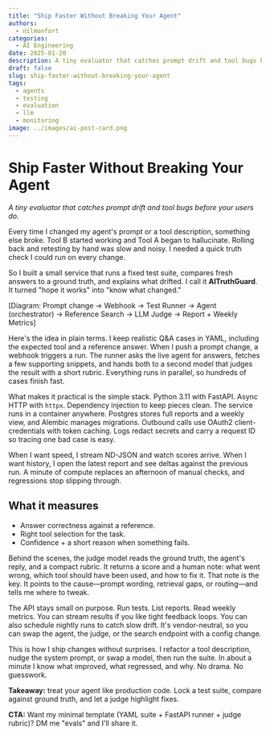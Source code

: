 ```yaml
---
title: "Ship Faster Without Breaking Your Agent"
authors:
  - nilmonfort
categories:
  - AI Engineering
date: 2025-01-20
description: A tiny evaluator that catches prompt drift and tool bugs before your users do.
draft: false
slug: ship-faster-without-breaking-your-agent
tags:
  - agents
  - testing
  - evaluation
  - llm
  - monitoring
image: ../images/ai-post-card.png
---
```


# Ship Faster Without Breaking Your Agent

*A tiny evaluator that catches prompt drift and tool bugs before your users do.*

Every time I changed my agent's prompt or a tool description, something else broke. Tool B started working and Tool A began to hallucinate. Rolling back and retesting by hand was slow and noisy. I needed a quick truth check I could run on every change.

<!-- more -->

So I built a small service that runs a fixed test suite, compares fresh answers to a ground truth, and explains what drifted. I call it **AITruthGuard**. It turned "hope it works" into "know what changed."

[Diagram: Prompt change → Webhook → Test Runner → Agent (orchestrator) → Reference Search → LLM Judge → Report + Weekly Metrics]

Here's the idea in plain terms. I keep realistic Q&A cases in YAML, including the expected tool and a reference answer. When I push a prompt change, a webhook triggers a run. The runner asks the live agent for answers, fetches a few supporting snippets, and hands both to a second model that judges the result with a short rubric. Everything runs in parallel, so hundreds of cases finish fast.

What makes it practical is the simple stack. Python 3.11 with FastAPI. Async HTTP with `httpx`. Dependency injection to keep pieces clean. The service runs in a container anywhere. Postgres stores full reports and a weekly view, and Alembic manages migrations. Outbound calls use OAuth2 client-credentials with token caching. Logs redact secrets and carry a request ID so tracing one bad case is easy.

When I want speed, I stream ND-JSON and watch scores arrive. When I want history, I open the latest report and see deltas against the previous run. A minute of compute replaces an afternoon of manual checks, and regressions stop slipping through.

## What it measures

* Answer correctness against a reference.
* Right tool selection for the task.
* Confidence + a short reason when something fails.

Behind the scenes, the judge model reads the ground truth, the agent's reply, and a compact rubric. It returns a score and a human note: what went wrong, which tool should have been used, and how to fix it. That note is the key. It points to the cause—prompt wording, retrieval gaps, or routing—and tells me where to tweak.

The API stays small on purpose. Run tests. List reports. Read weekly metrics. You can stream results if you like tight feedback loops. You can also schedule nightly runs to catch slow drift. It's vendor-neutral, so you can swap the agent, the judge, or the search endpoint with a config change.

This is how I ship changes without surprises. I refactor a tool description, nudge the system prompt, or swap a model, then run the suite. In about a minute I know what improved, what regressed, and why. No drama. No guesswork.

**Takeaway:** treat your agent like production code. Lock a test suite, compare against ground truth, and let a judge highlight fixes.

**CTA:** Want my minimal template (YAML suite + FastAPI runner + judge rubric)? DM me "evals" and I'll share it.
